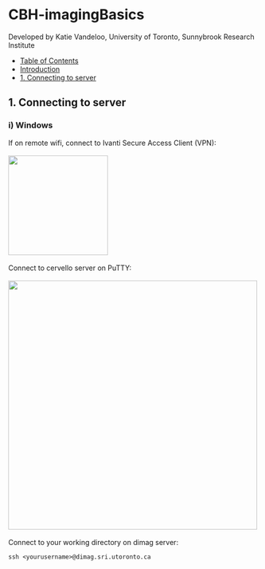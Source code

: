 # CBH-imagingBasics
Developed by Katie Vandeloo, University of Toronto, Sunnybrook Research Institute
   * [Table of Contents](#table-of-contents)
   * [Introduction](#introduction)
   * [1. Connecting to server](#connecting-to-server)
## 1. Connecting to server
### i) Windows
If on remote wifi, connect to Ivanti Secure Access Client (VPN):</li> <br />
<br />
<img src="https://github.com/kavandeloo97/CBH-imagingBasics/assets/148270749/12b45497-9c2a-4263-b4fb-c39368a2add9" width="200" />
<br />
<br />
Connect to cervello server on PuTTY:</li> <br />
<br />
<img src="https://github.com/kavandeloo97/CBH-imagingBasics/assets/148270749/2f541c48-d08b-4947-a373-fdf921d1afc9" width="500" />
<br />
<br />
Connect to your working directory on dimag server:
```
ssh <yourusername>@dimag.sri.utoronto.ca
```
